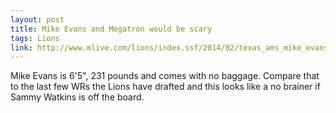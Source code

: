 ```yaml
---
layout: post
title: Mike Evans and Megatron would be scary
tags: Lions
link: http://www.mlive.com/lions/index.ssf/2014/02/texas_ams_mike_evans_solidifie.html
---
```


Mike Evans is 6'5", 231 pounds and comes with no baggage.  Compare that to the last few WRs the Lions have drafted and this looks like a no brainer if Sammy Watkins is off the board.